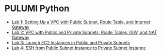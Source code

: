 # PULUMI Python

- [Lab 1: Setting Up a VPC with Public Subnet, Route Table, and Internet Gateway](https://github.com/Konami33/poridhi.io.intern/tree/main/PULUMI/PULUMI%20python/lab-1)
- [Lab 2: VPC with Public and Private Subnets, Route Tables, IGW, and NAT Gateway](https://github.com/Konami33/poridhi.io.intern/tree/main/PULUMI/PULUMI%20python/lab-2)
- [Lab 3: Launch EC2 Instances in Public and Private Subnets](https://github.com/Konami33/poridhi.io.intern/tree/main/PULUMI/PULUMI%20python/lab-3)
- [Lab 4: SSH from Public Subnet Instance to Private Subnet Instance](https://github.com/Konami33/poridhi.io.intern/tree/main/PULUMI/PULUMI%20python/lab-4)